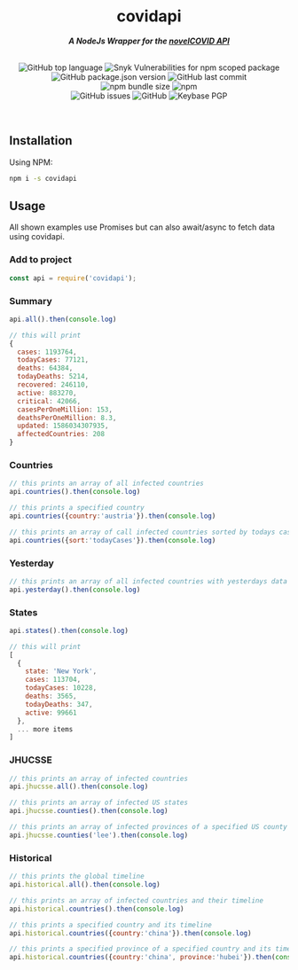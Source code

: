 <div align="center">
        <h1> covidapi </h1>
    <strong> <i>A NodeJs Wrapper for the <a href="https://corona.lmao.ninja">novelCOVID API</a></i></strong>
<br><br>

![GitHub top language](https://img.shields.io/github/languages/top/puf17640/covidapi)
![Snyk Vulnerabilities for npm scoped package](https://img.shields.io/snyk/vulnerabilities/npm/covidapi)
![GitHub package.json version](https://img.shields.io/github/package-json/v/puf17640/covidapi)
![GitHub last commit](https://img.shields.io/github/last-commit/puf17640/covidapi)<br>
![npm bundle size](https://img.shields.io/bundlephobia/minzip/covidapi)
![npm](https://img.shields.io/npm/dw/covidapi)<br>
![GitHub issues](https://img.shields.io/github/issues-raw/puf17640/covidapi)
![GitHub](https://img.shields.io/github/license/puf17640/covidapi)
![Keybase PGP](https://img.shields.io/keybase/pgp/julianpufler)

</div>
<br>

## Installation

Using NPM:

```bash
npm i -s covidapi
```

## Usage

All shown examples use Promises but can also await/async to fetch data using covidapi.

### Add to project 

```js
const api = require('covidapi');
```

### Summary

```js
api.all().then(console.log)

// this will print
{
  cases: 1193764,
  todayCases: 77121,
  deaths: 64384,
  todayDeaths: 5214,
  recovered: 246110,
  active: 883270,
  critical: 42066,
  casesPerOneMillion: 153,
  deathsPerOneMillion: 8.3,
  updated: 1586034307935,
  affectedCountries: 208
}
```

### Countries

```js
// this prints an array of all infected countries
api.countries().then(console.log) 

// this prints a specified country
api.countries({country:'austria'}).then(console.log) 

// this prints an array of call infected countries sorted by todays cases
api.countries({sort:'todayCases'}).then(console.log) 
```

### Yesterday

```js
// this prints an array of all infected countries with yesterdays data
api.yesterday().then(console.log)
```

### States

```js
api.states().then(console.log)

// this will print
[
  {
    state: 'New York',
    cases: 113704,
    todayCases: 10228,
    deaths: 3565,
    todayDeaths: 347,
    active: 99661
  },
  ... more items
]
```

### JHUCSSE

```js
// this prints an array of infected countries
api.jhucsse.all().then(console.log)

// this prints an array of infected US states 
api.jhucsse.counties().then(console.log)

// this prints an array of infected provinces of a specified US county 
api.jhucsse.counties('lee').then(console.log)
```

### Historical

```js
// this prints the global timeline
api.historical.all().then(console.log)

// this prints an array of infected countries and their timeline
api.historical.countries().then(console.log)

// this prints a specified country and its timeline
api.historical.countries({country:'china'}).then(console.log)

// this prints a specified province of a specified country and its timeline
api.historical.countries({country:'china', province:'hubei'}).then(console.log)
```






